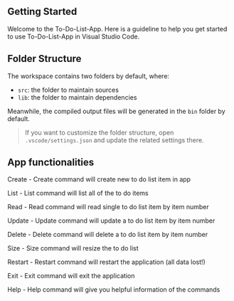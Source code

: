 ## Getting Started

Welcome to the To-Do-List-App. Here is a guideline to help you get started to use To-Do-List-App in Visual Studio Code.

## Folder Structure

The workspace contains two folders by default, where:

- `src`: the folder to maintain sources
- `lib`: the folder to maintain dependencies

Meanwhile, the compiled output files will be generated in the `bin` folder by default.

> If you want to customize the folder structure, open `.vscode/settings.json` and update the related settings there.

## App functionalities

Create - Create command will create new to do list item in app

List - List command will list all of the to do items

Read - Read command will read single to do list item by item number 

Update - Update command will update a to do list item by item number

Delete - Delete command will delete a to do list item by item number

Size - Size command will resize the to do list

Restart - Restart command will restart the application (all data lost!)

Exit - Exit command will exit the application

Help - Help command will give you helpful information of the commands 


